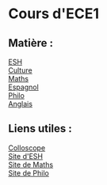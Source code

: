 # Cours d'ECE1
## Matière : <br />
[ESH](https://vaihess.github.io/eshece1/esh) <br />
[Culture](https://vaihess.github.io/eshece1/culture) <br />
[Maths](https://vaihess.github.io/eshece1/maths) <br />
[Espagnol](https://vaihess.github.io/eshece1/espagnol) <br />
[Philo](https://vaihess.github.io/eshece1/philo) <br />
[Anglais](https://vaihess.github.io/eshece1/anglais)

## Liens utiles : <br />
[Colloscope](http://blazere.ece1.free.fr/Colles/Colloscope_final.pdf) <br />
[Site d'ESH](http://esh-ozenne-1a-ulla.monsite-orange.fr/) <br />
[Site de Maths](https://blazerece1.blogspot.fr/) <br />
[Site de Philo](http://philoz.e-monsite.com/) <br />

